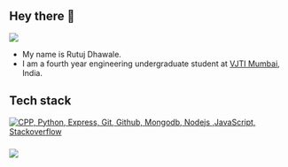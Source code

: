 ## Hey there 👋

<!--
**killjoycircuit/killjoycircuit** is a ✨ _special_ ✨ repository because its `README.md` (this file) appears on your GitHub profile.
-->
<p align="left">
  <a href="https://www.linkedin.com/in/rutuj-dhawale-6a471931b/"><img src="https://img.shields.io/badge/LinkedIn-blue?style=flat&logo=linkedin&logoColor=white" /></a>
</p>
<!-- <p align="cengter">
  <img src="https://raw.githubusercontent.com/milinddethe15/milinddethe15/output/github-contribution-grid-snake-dark.svg#gh-dark-mode-only" />
</p> -->

- My name is Rutuj Dhawale.
- I am a fourth year engineering undergraduate student at [VJTI Mumbai](https://vjti.ac.in/), India.

## Tech stack

[![CPP, Python, Express, Git, Github, Mongodb, Nodejs ,JavaScript, Stackoverflow](https://skillicons.dev/icons?i=cpp,py,express,git,github,mongodb,nodejs,js,stackoverflow&perline=10)](https://skillicons.dev)

###
<img align="left" src="https://komarev.com/ghpvc/?username=killjoycircuit&color=green" />
